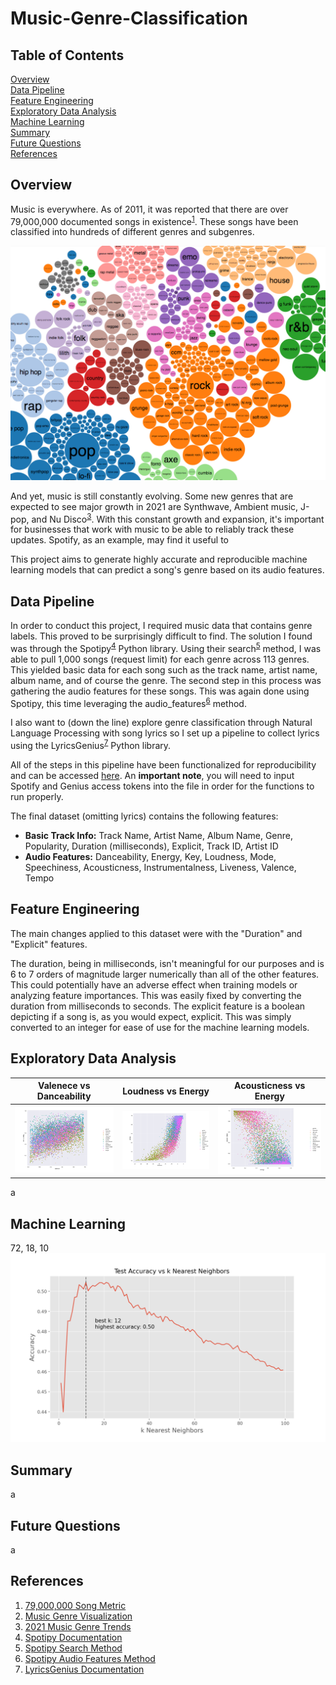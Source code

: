 # Music-Genre-Classification
## Table of Contents
[Overview](#overview)<br/>
[Data Pipeline](#data-pipeline)<br/>
[Feature Engineering](#feature-engineering)<br/>
[Exploratory Data Analysis](#exploratory-data-analysis)<br/>
[Machine Learning](#machine-learning)<br/>
[Summary](#summary)<br/>
[Future Questions](#future-questions)<br/>
[References](#references)<br/>

## Overview
Music is everywhere. As of 2011, it was reported that there are over 79,000,000 documented songs in existence<sup>[1](http://bedtimemath.org/fun-math-songs-in-world/)</sup>. These songs have been classified into hundreds of different genres and subgenres.

[<img src='imgs/music_genre_visualization.png'>](https://www.chess.com/news/view/published-data-api)

And yet, music is still constantly evolving. Some new genres that are expected to see major growth in 2021 are Synthwave, Ambient music, J-pop, and Nu Disco<sup>[3](https://www.ujam.com/blog/upcoming-music-trends-in-2021/)</sup>. With this constant growth and expansion, it's important for businesses that work with music to be able to reliably track these updates. Spotify, as an example, may find it useful to

This project aims to generate highly accurate and reproducible machine learning models that can predict a song's genre based on its audio features.

## Data Pipeline

In order to conduct this project, I required music data that contains genre labels. This proved to be surprisingly difficult to find. The solution I found was through the Spotipy<sup>[4](https://spotipy.readthedocs.io/en/2.17.1/)</sup> Python library. Using their search<sup>[5](https://spotipy.readthedocs.io/en/2.17.1/#spotipy.client.Spotify.search)</sup> method, I was able to pull 1,000 songs (request limit) for each genre across 113 genres. This yielded basic data for each song such as the track name, artist name, album name, and of course the genre. The second step in this process was gathering the audio features for these songs. This was again done using Spotipy, this time leveraging the audio_features<sup>[6](https://spotipy.readthedocs.io/en/2.17.1/#spotipy.client.Spotify.audio_features)</sup> method.

I also want to (down the line) explore genre classification through Natural Language Processing with song lyrics so I set up a pipeline to collect lyrics using the LyricsGenius<sup>[7](https://github.com/johnwmillr/LyricsGenius)</sup> Python library.

All of the steps in this pipeline have been functionalized for reproducibility and can be accessed [here](src/datapipeline.py). An **important note**, you will need to input Spotify and Genius access tokens into the file in order for the functions to run properly.

The final dataset (omitting lyrics) contains the following features:
- **Basic Track Info:** Track Name, Artist Name, Album Name, Genre, Popularity, Duration (milliseconds), Explicit, Track ID, Artist ID
- **Audio Features:** Danceability, Energy, Key, Loudness, Mode, Speechiness, Acousticness, Instrumentalness, Liveness, Valence, Tempo

## Feature Engineering

The main changes applied to this dataset were with the "Duration" and "Explicit" features.

The duration, being in milliseconds, isn't meaningful for our purposes and is 6 to 7 orders of magnitude larger numerically than all of the other features. This could potentially have an adverse effect when training models or analyzing feature importances. This was easily fixed by converting the duration from milliseconds to seconds. The explicit feature is a boolean depicting if a song is, as you would expect, explicit. This was simply converted to an integer for ease of use for the machine learning models.

## Exploratory Data Analysis


Valenece vs Danceability   |  Loudness vs Energy       |  Acousticness vs Energy
:-------------------------:|:-------------------------:|:-------------------------:
![](imgs/valence_vs_danceability_per_genre.png)  |  ![](imgs/loudness_vs_energy_per_genre.png) |  ![](imgs/acousticness_vs_energy_per_genre.png)


a

## Machine Learning

72, 18, 10
<img src='imgs/accuracy_vs_nearestneighbors.png'>




## Summary

a

## Future Questions

a

## References

1. [79,000,000 Song Metric](http://bedtimemath.org/fun-math-songs-in-world/)
2. [Music Genre Visualization](https://www.chess.com/news/view/published-data-api)
3. [2021 Music Genre Trends](https://www.ujam.com/blog/upcoming-music-trends-in-2021/)
4. [Spotipy Documentation](https://spotipy.readthedocs.io/en/2.17.1/)
5. [Spotipy Search Method](https://spotipy.readthedocs.io/en/2.17.1/#spotipy.client.Spotify.search)
6. [Spotipy Audio Features Method](https://spotipy.readthedocs.io/en/2.17.1/#spotipy.client.Spotify.audio_features)
7. [LyricsGenius Documentation](https://github.com/johnwmillr/LyricsGenius)